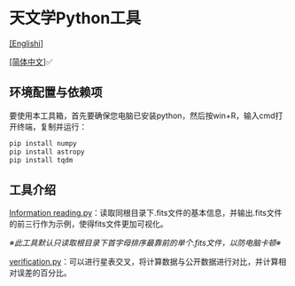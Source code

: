 # 天文学Python工具

[[Englishi]](README.md)

[[简体中文]](README_zh.md)✅

## 环境配置与依赖项

要使用本工具箱，首先要确保您电脑已安装python，然后按win+R，输入cmd打开终端，复制并运行：

```bash
pip install numpy
pip install astropy
pip install tqdm
```

## 工具介绍

[Information reading.py](https://github.com/T-Auto/Python-tools-for-Astronomy/blob/main/tools/Information%20reading.py)：读取同根目录下.fits文件的基本信息，并输出.fits文件的前三行作为示例，使得fits文件更加可视化。

_※此工具默认只读取根目录下首字母排序最靠前的单个.fits文件，以防电脑卡顿※_

[verification.py](https://github.com/T-Auto/Python-tools-for-Astronomy/blob/main/tools/verification.py)：可以进行星表交叉，将计算数据与公开数据进行对比，并计算相对误差的百分比。
